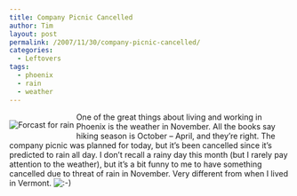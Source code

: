 ```yaml
---
title: Company Picnic Cancelled
author: Tim
layout: post
permalink: /2007/11/30/company-picnic-cancelled/
categories:
  - Leftovers
tags:
  - phoenix
  - rain
  - weather
---
```

<p style="float: left; margin-right: 0.3em; margin-bottom: 0.3em">
  <img src="http://timshadel.com/wp-content/uploads/2007/11/2076362278_5fc9376387.jpg?v=0" alt="Forcast for rain" />
</p>

One of the great things about living and working in Phoenix is the weather in November. All the books say hiking season is October &#8211; April, and they&#8217;re right. The company picnic was planned for today, but it&#8217;s been cancelled since it&#8217;s predicted to rain all day. I don&#8217;t recall a rainy day this month (but I rarely pay attention to the weather), but it&#8217;s a bit funny to me to have something cancelled due to threat of rain in November. Very different from when I lived in Vermont. <img src="http://timshadel.com/wp-includes/images/smilies/icon_smile.gif" alt=":-)" class="wp-smiley" />
